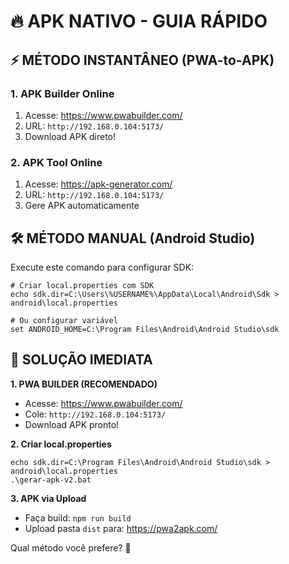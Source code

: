 # 🔥 APK NATIVO - GUIA RÁPIDO

## ⚡ MÉTODO INSTANTÂNEO (PWA-to-APK)

### 1. APK Builder Online
1. Acesse: https://www.pwabuilder.com/
2. URL: `http://192.168.0.104:5173/`
3. Download APK direto!

### 2. APK Tool Online
1. Acesse: https://apk-generator.com/
2. URL: `http://192.168.0.104:5173/`
3. Gere APK automaticamente

## 🛠️ MÉTODO MANUAL (Android Studio)

Execute este comando para configurar SDK:

```batch
# Criar local.properties com SDK
echo sdk.dir=C:\Users\%USERNAME%\AppData\Local\Android\Sdk > android\local.properties

# Ou configurar variável
set ANDROID_HOME=C:\Program Files\Android\Android Studio\sdk
```

## 🎯 SOLUÇÃO IMEDIATA

**1. PWA BUILDER (RECOMENDADO)**
- Acesse: https://www.pwabuilder.com/
- Cole: `http://192.168.0.104:5173/`
- Download APK pronto!

**2. Criar local.properties**
```
echo sdk.dir=C:\Program Files\Android\Android Studio\sdk > android\local.properties
.\gerar-apk-v2.bat
```

**3. APK via Upload**
- Faça build: `npm run build`
- Upload pasta `dist` para: https://pwa2apk.com/

Qual método você prefere? 🚀
